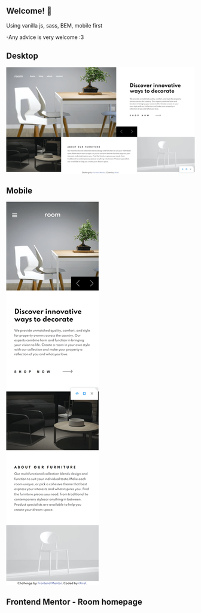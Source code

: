 ## Welcome! 👋

Using vanilla js, sass, BEM, mobile first

-Any advice is very welcome :3

## Desktop
![Desktop](./design/desktop-min.png)

## Mobile
![Mobile](./design/mobile-min.png)

## Frontend Mentor - Room homepage